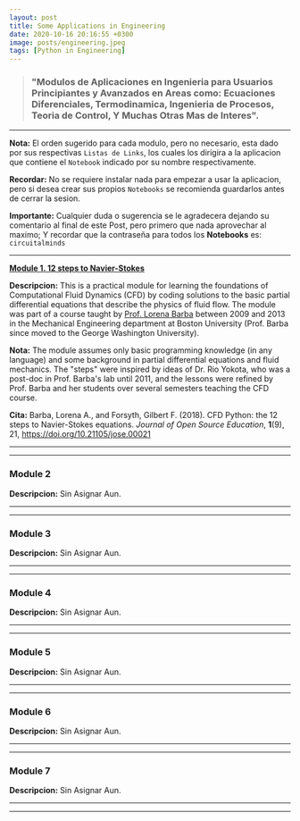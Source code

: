 ```yaml
---
layout: post
title: Some Applications in Engineering
date: 2020-10-16 20:16:55 +0300
image: posts/engineering.jpeg
tags: [Python in Engineering]
---
```

> <h3><strong>"Modulos de Aplicaciones en Ingenieria para Usuarios Principiantes y Avanzados en Areas como: Ecuaciones Diferenciales, Termodinamica, Ingenieria de Procesos, Teoria de Control, Y Muchas Otras Mas de Interes".</strong></h3>

***

__Nota:__ El orden sugerido para cada modulo, pero no necesario, esta dado por sus respectivas ```Listas de Links```, los cuales los dirigira a la aplicacion que contiene el ```Notebook``` indicado por su nombre respectivamente. 


__Recordar:__ No se requiere instalar nada para empezar a usar la aplicacion, pero si desea crear sus propios ```Notebooks``` se recomienda guardarlos antes de cerrar la sesion.


__Importante:__ Cualquier duda o sugerencia se le agradecera dejando su comentario al final de este Post, pero primero que nada aprovechar al maximo; Y recordar que la contraseña para todos los __Notebooks__ es:   ```circuitalminds```

***

[**Module 1. 12 steps to Navier-Stokes**](#)

__Descripcion:__ This is a practical module for learning the foundations of Computational Fluid Dynamics (CFD) by coding solutions to the basic partial differential equations that describe the physics of fluid flow. The module was part of a course taught by [Prof. Lorena Barba](http://lorenabarba.com) between 2009 and 2013 in the Mechanical Engineering department at Boston University (Prof. Barba since moved to the George Washington University). 

__Nota:__ The module assumes only basic programming knowledge (in any language) and some background in partial differential equations and fluid mechanics. The "steps" were inspired by ideas of Dr. Rio Yokota, who was a post-doc in Prof. Barba's lab until 2011, and the lessons were refined by Prof. Barba and her students over several semesters teaching the CFD course. 

__Cita:__ Barba, Lorena A., and Forsyth, Gilbert F. (2018). CFD Python: the 12 steps to Navier-Stokes equations. _Journal of Open Source Education_, **1**(9), 21, https://doi.org/10.21105/jose.00021

***

<div id="module_1"></div>

***

### Module 2

__Descripcion:__ Sin Asignar Aun.

***

<div id="module_2"></div>

***

### Module 3

__Descripcion:__ Sin Asignar Aun.

***

<div id="module_3"></div>

***

### Module 4

__Descripcion:__ Sin Asignar Aun.

***

<div id="module_4"></div>

***

### Module 5

__Descripcion:__ Sin Asignar Aun.

***

<div id="module_5"></div>

***

### Module 6

__Descripcion:__ Sin Asignar Aun.

***

<div id="module_6"></div>

***

### Module 7

__Descripcion:__ Sin Asignar Aun. 

***

<div id="module_7"></div>

***

<script>
var notebooks = {};
var modules = 7;
let requestURL = 'https://raw.githubusercontent.com/alanmatzumiya/engineering-basic/main/notebooks_data.json';
let requestData = new XMLHttpRequest();
requestData.open('GET', requestURL);
requestData.responseType = 'json';
requestData.send();

requestData.onload = function() {
    const jsonData = requestData.response;
    notebooks = jsonData;
    for (var m=1; m < modules + 1; m++) {
        getNotebooks( "module_" + m.toString() );
    }
};

function getNotebooks ( module ) {
    var module_notebooks = notebooks[module];
    var text = "<ul>";
    for (var j = 0; j < module_notebooks.length; j++) {
        text += '<li><p><a href="' + module_notebooks[j]["url_app"] + '">' + module_notebooks[j]["name"].replace(".ipynb", "") + '</a></p></li>';   
    }                               
    document.getElementById(module).innerHTML = text + '</ul>';  
};                              
</script>
